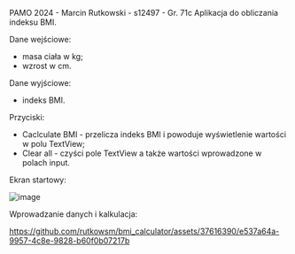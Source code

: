PAMO 2024 - Marcin Rutkowski - s12497 - Gr. 71c
Aplikacja do obliczania indeksu BMI.

Dane wejściowe: 
  - masa ciała w kg;
  - wzrost w cm.

Dane wyjściowe: 
  - indeks BMI.

Przyciski: 
  - Caclculate BMI - przelicza indeks BMI i powoduje wyświetlenie wartości w polu TextView;
  - Clear all - czyści pole TextView a także wartości wprowadzone w polach input.

Ekran startowy:

![image](https://github.com/rutkowsm/bmi_calculator/assets/37616390/e5de9a96-0f81-43c0-a6b8-8b9bd470036b)

Wprowadzanie danych i kalkulacja:

https://github.com/rutkowsm/bmi_calculator/assets/37616390/e537a64a-9957-4c8e-9828-b60f0b07217b



